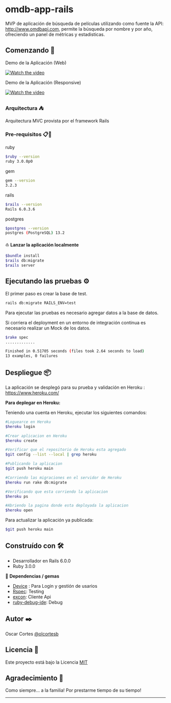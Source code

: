 # omdb-app-rails

MVP de aplicación de búsqueda de películas utilizando como fuente la API: http://www.omdbapi.com, permite la búsqueda por nombre y por año, 
ofreciendo un panel de métricas y estadisticas.

## Comenzando 🚀

Demo de la Aplicación (Web)



[![Watch the video](https://img.youtube.com/vi/eWz2GJKQKGc/3.jpg)](https://youtu.be/j1mOr7-5sJM)

Demo de la Aplicación (Responsive)


[![Watch the video](https://img.youtube.com/vi/goVMTUtG4gA/3.jpg)](https://youtu.be/goVMTUtG4gA)


### Arquitectura ⛺

Arquitectura MVC provista por el framework Rails

### Pre-requisitos 📋🔧

ruby
``` bash
$ruby --version
ruby 3.0.0p0
```

gem
``` bash
gem --version
3.2.3
```

rails
``` bash
$rails --version
Rails 6.0.3.6
```
postgres
``` bash
$postgres --version
postgres (PostgreSQL) 13.2
```

⛵ **Lanzar la aplicación localmente** 
``` bash
$bundle install
$rails db:migrate
$rails server
```

## Ejecutando las pruebas ⚙️

El primer paso es crear la base de test.

``` bash
rails db:migrate RAILS_ENV=test
```

Para ejecutar las pruebas es necesario agregar datos a la base de datos.

Si corriera el deployment en un entorno de integración continua es necesario realizar un Mock de los datos.
``` bash
$rake spec
.............

Finished in 0.51705 seconds (files took 2.64 seconds to load)
13 examples, 0 failures
```


## Despliegue 📦

La aplicación se desplegó para su prueba y validación en Heroku : https://www.heroku.com/

**Para deplegar en Heroku:**

Teniendo una cuenta en Heroku, ejecutar los siguientes comandos:
``` bash
#Loguearce en Heroku
$heroku login

#Crear aplicacion en Heroku
$heroku create

#Verificar que el repositorio de Heroku esta agregado
$git config --list --local | grep heroku

#Publicando la aplicacion
$git push heroku main

#Corriendo las migraciones en el servidor de Heroku
$heroku run rake db:migrate

#Verificando que esta corriendo la aplicacion
$heroku ps

#Abriendo la pagina donde esta deployada la aplicacion
$heroku open

```
Para actualizar la aplicación ya publicada:
``` bash
$git push heroku main

```

## Construído con 🛠️

- Desarrollador en Rails 6.0.0
- Ruby 3.0.0

💎  **Dependencias / gemas**

- [Device](https://rubygems.org/gems/devise/versions/4.2.0?locale=es) : Para Login y gestión de usarios
- [Rspec](https://rubygems.org/gems/rspec): Testing
- [excon](https://rubygems.org/gems/excon): Cliente Api
- [ruby-debug-ide](https://rubygems.org/gems/ruby-debug-ide): Debug


## Autor ✒️

Oscar Cortes [@olcortesb](https://github.com/olcortesb) 

## Licencia 📄

Este proyecto está bajo la Licencia [MIT](LICENSE)

## Agradecimiento 🎁

Como siempre... a la familia!
Por prestarme tiempo de su tiempo!

---